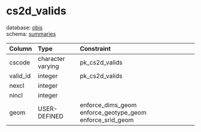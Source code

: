 # cs2d_valids
database: [obis](../)  
schema: [summaries](summaries)  

|Column|Type|Constraint|
|:---|:---|:---|
|cscode|character varying|pk_cs2d_valids |
|valid_id|integer|pk_cs2d_valids |
|nexcl|integer||
|nincl|integer||
|geom|USER-DEFINED|enforce_dims_geom enforce_geotype_geom enforce_srid_geom |
